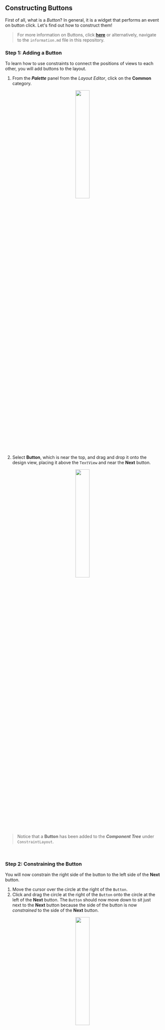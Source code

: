 ## Constructing Buttons
First of all, what is a _Button_? In general, it is a widget that performs an event on button click. Let's find out how to construct them!
> For more information on Buttons, click [**here**](information.md) or alternatively, navigate to the `information.md` file in this repository.

### Step 1: Adding a Button
To learn how to use constraints to connect the positions of views to each other, you will add buttons to the layout.
1. From the **_Palette_** panel from the _Layout Editor_, click on the **Common** category.
<p align="center"><img src="https://github.com/Abstract-2912/CS-2340-Assignment-1/assets/156847930/07c349e7-900e-4166-ac6e-b1bf06a3c2e8" width="30%" height="30%"></p>

2. Select **Button**, which is near the top, and drag and drop it onto the design view, placing it above the `TextView` and near the **Next** button.
<p align="center"><img src="https://github.com/Abstract-2912/CS-2340-Assignment-1/assets/156847930/801384e5-f75b-4df2-a538-6c8e31bdae5d" width="30%" height="30%"></p>

> Notice that a **Button** has been added to the **_Component Tree_** under `ConstraintLayout`.

<br>

### Step 2: Constraining the Button
You will now constrain the right side of the button to the left side of the **Next** button.
1. Move the cursor over the circle at the right of the `Button`.
2. Click and drag the circle at the right of the `Button` onto the circle at the left of the **Next** button. The `Button` should now move down to sit just next to the **Next** button because the side of the button is now _constrained_ to the side of the **Next** button.
<p align="center"><img src="https://github.com/Abstract-2912/CS-2340-Assignment-1/assets/156847930/95b502d8-9e50-46eb-996d-ce1e6f718519" width="30%" height="30%"></p>

3. Take a look at the **Constraint Widget** in the **Layout** pane of the **_Attributes_** panel. It shows some constraints for the `Button`, including **End -> StartOf button_first**.
<p align="center"><img src="https://github.com/Abstract-2912/CS-2340-Assignment-1/assets/156847930/a38702ab-1f7c-4f60-9518-5ff36f1814a8" width="30%" height="30%"></p>

4. You may see a warning, "**Not Vertically Constrained**". To fix this, add a constraint from the top of the `Button` to the top of the screen. Also add a constraint to constrain the left of the `Button` to the left of the screen.
<p align="center"><img src="https://github.com/Abstract-2912/CS-2340-Assignment-1/assets/156847930/185a6c9c-1846-45e3-b13c-f1c8b560e65a" width="30%" height="30%"></p>

5. Before adding another button, relabel this button so things are a little clearer about which button is which. Click on the `Button` in the **Design Layout**.
6. Look at the **_Attributes_** panel on the right, and notice the **id** field.
7. Change the **id** from `button` to `toast_button`.
<p align="center"><img src="https://github.com/Abstract-2912/CS-2340-Assignment-1/assets/156847930/d53297e9-15f8-477c-9b41-4e2f80d4103d" width="30%" height="30%"></p>

<br>

### Step 3: Deleting Constraints
#### Single Constraint
You may do any of the following:
- In the design view or blueprint view, hold the `Ctrl` key (`Command` on a Mac) and move the cursor over the circle for the constraint until the circle highlights, then click the circle.
<p align="center"><img src="https://github.com/Abstract-2912/CS-2340-Assignment-1/assets/156847930/69aa69ca-9f49-4a6f-bb7f-878844ff8886" width="30%" height="30%"></p>

- OR click on one of the constrained views, then right-click on the constraint and select **Delete** from the menu.
- OR in the **_Attributes_** panel, move the cursor over the circle for the constraint until it shows an x, then click it.
<p align="center"><img src="https://github.com/Abstract-2912/CS-2340-Assignment-1/assets/156847930/e74b1d21-224f-44f0-bf91-72156cbf56ed" width="30%" height="30%"></p>

> If you delete a constraint and want it back, either undo the action, or create a new constraint.

#### Chain Constraints
You will adjust the button labeled **Next**, which Android Studio created for you when you created the project. The constraint between it and the `TextView` looks a little different, a wavy line instead of a jagged one, with no arrow. This indicates a _chain_, where the constraints link two or more objects to each other, instead of just one to another. For now, you'll delete the chained constraints and replace them with regular constraints
1. Click on the **Next** button, and then delete the constraint from the top of the button to the `TextView`.
<p align="center"><img src="https://github.com/Abstract-2912/CS-2340-Assignment-1/assets/156847930/41de064d-c313-4104-9940-ea6c02d0f15b" width="30%" height="30%"></p>

2. Click on the `TextView`, and then delete the constraint from the bottom of the text to the **Next** button.
<p align="center"><img src="https://github.com/Abstract-2912/CS-2340-Assignment-1/assets/156847930/ed0dc2b1-c23b-424e-ab43-9761e02133be" width="30%" height="30%"></p>

<br>

### Step 4: Extracting String Resources
1. In the `fragment_first.xml` layout file, find the text property for the `toast_button` button. 
```angular2html
<Button 
        android:id="@+id/toast_button"
        android:layout_width="wrap_content"
        android:layout_height="wrap_content"
        android:text="Button"
```
Notice that the text "_Button_" is directly in the layout field, instead of referencing a string resource as the `TextView` does. This will make it harder to translate your app to other languages.

2. To fix this, click the highlighted code. A light bulb appears on the left.
<p align="center"><img src="https://github.com/Abstract-2912/CS-2340-Assignment-1/assets/156847930/37d21c90-469c-4e4e-b9e2-b008018b6773" width="50%" height="50%"></p>

3. Click the lightbulb. In the menu that pops up, select **Extract string resource**.
<p align="center"><img src="https://github.com/Abstract-2912/CS-2340-Assignment-1/assets/156847930/c9784477-23e6-4941-a4c2-ffe874711fb2" width="50%" height="50%"></p>

4. In the dialog box that appears, change the resource name to `toast_button_text` and the resource value to **Toast** and click **OK**.
<p align="center"><img src="https://github.com/Abstract-2912/CS-2340-Assignment-1/assets/156847930/2799773d-ed47-46c6-a724-126e472d9b80" width="30%" height="30%"></p>

Notice that the value of the `android:text` property has changed to `@string/toast_button_text`.
```angular2html
android:text="@string/toast_button_text"
```
5. Go to the **res** > **values** > **strings.xml** file. Notice that a new string resource has been added, named `toast_button_text`.
```angular2html
<string name="toast_button_text">Toast</string>
```
6. Run the app to make sure it displays as you expect it to.

<br>

### Step 5: Update the Next Button
The **Next** button already has its text in a string resource, but you'll make some changes to the button to match its new role, which will be to generate and display a random number.
1. As you did for the **Toast** button, change the **id** of the **Next** button from `button_first` to `random_button` in the **_Attributes_** panel. (If you get a dialog box asking to update all usages of the button, click **Refactor**. This will fix any other references to the button in the project code.)
<p align="center"><img src="https://github.com/Abstract-2912/CS-2340-Assignment-1/assets/156847930/a058568a-4cbb-494b-88a2-fbf2e4466a69" width="30%" height="30%"></p>

2. In `strings.xml`, right-click on the `next` string resource.
3. Select **Refactor** > **Rename...**. 
<p align="center"><img src="https://github.com/Abstract-2912/CS-2340-Assignment-1/assets/156847930/27c226cc-a313-40f8-9263-e726e531a3b2" width="30%" height="30%"></p>

4. Change the name to `random_button_text`. Click **Refactor** to rename your string and close the dialog.
<p align="center"><img src="https://github.com/Abstract-2912/CS-2340-Assignment-1/assets/156847930/1236f44a-b4eb-4769-88bd-31fa7d6263ae" width="30%" height="30%"></p>

5. Change the value of the string from **Next** to **Random**. (If you want, move `random_button_text` to below `toast_button_text`)

<details><summary>Additional Practice: Adding a Third button</summary>

1. In `fragment_first.xml`, add another button to the layout, and drop it somewhere between the **Toast** button and the **Random** button, above the `TextView`.
2. Add vertical constraints the same as the other two buttons. Constrain the bottom of the third button to the top of TextView; constrain the top of the third button to the top of the screen.
3. Add horizontal constraints from the third button to the other buttons. Constrain the left side of the third button to the right side of the **Toast** button; constrain the right side of the third button to the left side of the **Random** button.
4. Refactor the **id**, text, and value to `count_button`, `count_button_text` and **Count** respectively.

**Final Result**
<p align="center"><img src="https://github.com/Abstract-2912/CS-2340-Assignment-1/assets/156847930/828ea19f-ef35-4823-9dcd-05e11b0f6ccf" width="30%" height="30%"></p>

</details>

> [!NOTE]
> #### Bias Constraints
> Examine the XML code for `fragment_first.xml`. Do any of the buttons have the attribute `app:layout_constraintVertical_bias`?
> <br>
> These "bias" constraints allows you to tweak the position of a view to be more on one side than the other when both sides are constrained in opposite directions. For example, if both the top and bottom sides of a view are constrained to the top and bottom of the screen, you can use a vertical bias to place the view more towards the top than the bottom.

<br>

### Step 6: Prepare UI for Next Task
The next task is to make the buttons do something when they are pressed. First, you need to get the UI ready.
1. Change the text of the TextView to show the number **0**.
2. _(Skip this step if done before)_ Change the **id** of the last button you added, `button`, to `count_button` in the **_Attributes_** panel.
3. _(Skip this step if done before)_ In the XML, extract the string resource to `count_button_text` and set the value to **Count**.

The buttons should now have the following text and ids:

| Button        | text   |           id            |
|---------------|--------|:-----------------------:|
| Left button   | Toast  |    @+id/toast_button    |
| Middle button | Count  |    @+id/count_button    |
| Right button  | Random |   @+id/random_button    |


> [!WARNING]
> If you edited the XML for the layout directly, you might see some errors. The errors occur because the buttons have changed their `id` and now these constraints are referencing non-existent views. 
> If you have these errors, fix them by updating the `id` of the buttons in the constraints that are underlined in red.

<br>

_Congratulations_! You have constructed interactive elements for you application. Click [**here**](actions.md) for **next steps** or alternatively, navigate to the `actions.md` file in this repository, where you will start add functionality to your application.
 
